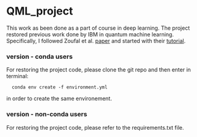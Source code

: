 # QML_project
This work as been done as a part of course in deep learning. The project restored previous work done by IBM in quantum machine learning. 
Specifically, I followed Zoufal et al. [paper](https://arxiv.org/abs/1904.00043) and started with their [tutorial](https://github.com/Qiskit/qiskit-tutorials/blob/35ff38c7ffe004bf4f5f1f2e964feb4c88d32b58/tutorials/machine_learning/04_qgans_for_loading_random_distributions.ipynb).

### version - conda users
For restoring the project code, please clone the git repo and then enter in terminal:
```
  conda env create -f environment.yml
```
in order to create the same environement.

### version - non-conda users
For restoring the project code, please refer to the requirements.txt file.


